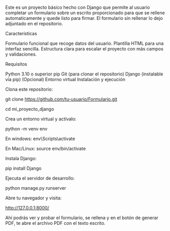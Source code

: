 Este es un proyecto básico hecho con Django que permite al usuario completar un formulario sobre un escrito proporcionado para que se rellene automaticamente y quede listo para firmar.
El formulario sin rellenar lo dejo adjuntado en el repositorio.

Características

  Formulario funcional que recoge datos del usuario.
  Plantilla HTML para una interfaz sencilla.
  Estructura clara para escalar el proyecto con más campos y validaciones.

Requisitos

  Python 3.10 o superior
  pip
  Git (para clonar el repositorio)
  Django (instalable vía pip)
  (Opcional) Entorno virtual
  Instalación y ejecución

Clona este repositorio:

  git clone https://github.com/tu-usuario/Formulario.git

  cd mi_proyecto_django

  Crea un entorno virtual y actívalo:

  python -m venv env

  En windows: env\Scripts\activate

  En Mac/Linux: source env/bin/activate

Instala Django:

  pip install Django

Ejecuta el servidor de desarrollo:

  python manage.py runserver

Abre tu navegador y visita:

  http://127.0.0.1:8000/

Ahí podrás ver y probar el formulario, se rellena y en el botón de generar PDF, te abre el archivo PDF con el texto escrito.
